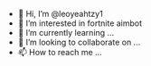 - 👋 Hi, I’m @leoyeahtzy1
- 👀 I’m interested in fortnite aimbot
- 🌱 I’m currently learning ...
- 💞️ I’m looking to collaborate on ...
- 📫 How to reach me ...

<!---
leoyeahtzy1/leoyeahtzy1 is a ✨ special ✨ repository because its `README.md` (this file) appears on your GitHub profile.
You can click the Preview link to take a look at your changes.
--->
